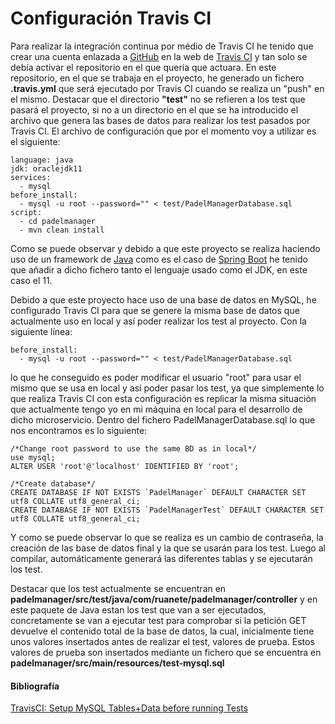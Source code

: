 # Configuración Travis CI
Para realizar la integración continua por médio de Travis CI he tenido que crear una cuenta enlazada a [GitHub](https://github.com)  en la web de [Travis CI](https://travis-ci.com/) y tan solo se debía activar el repositorio en el que quería que actuara. En este repositorio, en el que se trabaja en el proyecto, he generado un fichero **.travis.yml** que será ejecutado por Travis CI cuando se realiza un "push" en el mismo. Destacar que el directorio **"test"** no se refieren a los test que pasará el proyecto, si no a un directorio en el que se ha introducido el archivo que genera las bases de datos para realizar los test pasados por Travis CI. El archivo de configuración que por el momento voy a utilizar es el siguiente:

```
language: java
jdk: oraclejdk11
services:
  - mysql
before_install:
  - mysql -u root --password="" < test/PadelManagerDatabase.sql
script:
  - cd padelmanager
  - mvn clean install
```

Como se puede observar y debido a que este proyecto se realiza haciendo uso de un framework de [Java](https://www.java.com/es/) como es el caso de [Spring Boot](https://spring.io/) he tenido que añadir a dicho fichero tanto el lenguaje usado como el JDK, en este caso el 11.

Debido a que este proyecto hace uso de una base de datos en MySQL, he configurado Travis CI para que se genere la misma base de datos que actualmente uso en local y así poder realizar los test al proyecto. Con la siguiente línea:

```
before_install:
  - mysql -u root --password="" < test/PadelManagerDatabase.sql
```

lo que he conseguido es poder modificar el usuario "root" para usar el mismo que se usa en local y así poder pasar los test, ya que simplemente lo que realiza Travis CI con esta configuración es replicar la misma situación que actualmente tengo yo en mi máquina en local para el desarrollo de dicho microservicio. Dentro del fichero PadelManagerDatabase.sql lo que nos encontramos es lo siguiente:

```
/*Change root password to use the same BD as in local*/
use mysql;
ALTER USER 'root'@'localhost' IDENTIFIED BY 'root';

/*Create database*/
CREATE DATABASE IF NOT EXISTS `PadelManager` DEFAULT CHARACTER SET utf8 COLLATE utf8_general_ci;
CREATE DATABASE IF NOT EXISTS `PadelManagerTest` DEFAULT CHARACTER SET utf8 COLLATE utf8_general_ci;
```

Y como se puede observar lo que se realiza es un cambio de contraseña, la creación de las base de datos final y la que se usarán para los test. Luego al compilar, automáticamente generará las diferentes tablas y se ejecutarán los test.

Destacar que los test actualmente se encuentran en **padelmanager/src/test/java/com/ruanete/padelmanager/controller** y en este paquete de Java estan los test que van a ser ejecutados, concretamente se van a ejecutar test para comprobar si la petición GET devuelve el contenido total de la base de datos, la cual, inicialmente tiene unos valores insertados antes de realizar el test, valores de prueba. Estos valores de prueba son insertados mediante un fichero que se encuentra en **padelmanager/src/main/resources/test-mysql.sql**

#### Bibliografía
[TravisCI: Setup MySQL Tables+Data before running Tests](https://andidittrich.de/2017/06/travisci-setup-mysql-tablesdata-before-running-tests.html)
